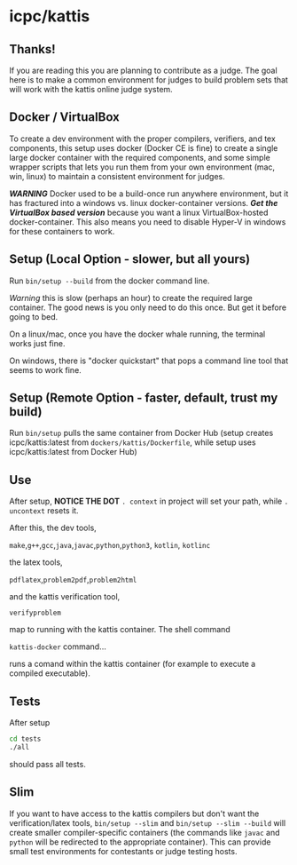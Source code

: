 # icpc/kattis

## Thanks!

If you are reading this you are planning to contribute as a judge.  The goal
here is to make a common environment for judges to build problem sets that
will work with the kattis online judge system.

## Docker / VirtualBox

To create a dev environment with the proper compilers, verifiers,
and tex components, this setup uses docker (Docker CE is fine) to create a single large docker container with the required components, and some simple wrapper scripts that lets you run them from your own environment (mac, win, linux) to maintain a consistent environment for judges.

***WARNING*** Docker used to be a build-once run anywhere environment, but it has fractured into a windows vs. linux docker-container versions.  ***Get the VirtualBox based version*** because you want a linux VirtualBox-hosted docker-container.  This also means you need to disable Hyper-V in windows for these containers to work.
## Setup (Local Option - slower, but all yours)

Run `bin/setup --build` from the docker command line.

*Warning* this is slow (perhaps an hour) to create the required large container.  The good news is you only need to do this once.  But get it before going to bed.

On a linux/mac, once you have the docker whale running, the terminal works just fine.

On windows, there is "docker quickstart" that pops a command line tool that seems to work fine.

## Setup (Remote Option - faster, default, trust my build)

Run `bin/setup` pulls the same container from Docker Hub (setup creates icpc/kattis:latest from `dockers/kattis/Dockerfile`, while setup uses icpc/kattis:latest from Docker Hub)

## Use

After setup, **NOTICE THE DOT** `. context` in project will set your path, while `. uncontext` resets it.

After this, the dev tools,

`make`,`g++`,`gcc`,`java`,`javac`,`python`,`python3`, `kotlin`, `kotlinc`

the latex tools,

`pdflatex`,`problem2pdf`,`problem2html`

and the kattis verification tool,

`verifyproblem`

map to running with the kattis container. The shell command

`kattis-docker` command...

runs a comand within the kattis container (for example to execute a compiled executable).

## Tests

After setup

```bash
cd tests
./all
```

should pass all tests.

## Slim

If you want to have access to the kattis compilers but don't want the verification/latex tools, `bin/setup --slim` and `bin/setup --slim --build` will create smaller compiler-specific containers (the commands like `javac` and `python` will be redirected to the appropriate container).  This can provide small test environments for contestants or judge testing hosts.


